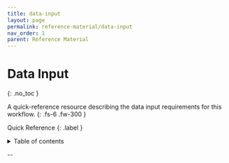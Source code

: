 ```yaml
---
title: data-input
layout: page
permalink: reference-material/data-input
nav_order: 1
parent: Reference Material
---
```


# Data Input
{: .no_toc }

A quick-reference resource describing the data input requirements for this workflow.
{: .fs-6 .fw-300 }

Quick Reference
{: .label }

<details markdown="block">
  <summary>
    Table of contents
  </summary>
  {: .text-delta }
1. TOC
{:toc}
</details>

--